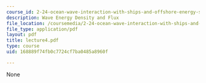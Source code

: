 ```yaml
---
course_id: 2-24-ocean-wave-interaction-with-ships-and-offshore-energy-systems-13-022-spring-2002
description: Wave Energy Density and Flux
file_location: /coursemedia/2-24-ocean-wave-interaction-with-ships-and-offshore-energy-systems-13-022-spring-2002/168889f74fb0c7724cf7ba0485a8960f_lecture4.pdf
file_type: application/pdf
layout: pdf
title: lecture4.pdf
type: course
uid: 168889f74fb0c7724cf7ba0485a8960f

---
```

None